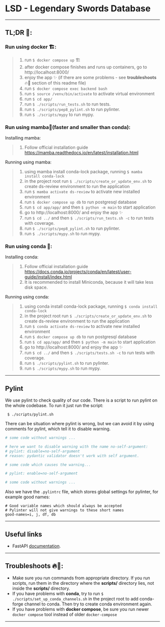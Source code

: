 # LSD - Legendary Swords Database

***

## TL;DR 💨:

### Run using **docker** 🏗:

> 1) run `$ docker compose up` 🏗
> 2) after docker compose finishes and runs up containers, go to http://localhost:8000/
> 3) enjoy the app ✨ (if there are some problems - see **troubleshoots** 🔥🚒 section of this readme file)
> 4) run `$ docker compose exec backend bash`
> 5) run `$ source /venv/bin/activate` to activate virtual environment
> 6) run `$ cd app/`
> 7) run `$ ./scripts/run_tests.sh` to run tests.
> 8) run `$ ./scripts/pep8_pylint.sh` to run pylinter.
> 9) run `$ ./scripts/mypy` to run mypy.

### Run using **mamba**🐍(faster and smaller than conda):

Installing mamba:

> 1) Follow official installation guide  https://mamba.readthedocs.io/en/latest/installation.html

Running using mamba:

> 1) using mamba install conda-lock package, running `$ mamba install conda-lock` 
> 2) in the project root run `$ ./scripts/create_or_update_env.sh` to create ds-review environment to run the
     application
> 3) run `$ mamba activate ds-review` to activate new installed environment
> 4) run `$ docker compose up db` to run postgresql database
> 5) run `$ cd app/app/` and then `$ python -m main` to start application
> 6) go to http://localhost:8000/ and enjoy the app ✨
> 7) run `$ cd ../` and then `$ ./scripts/run_tests.sh -c` to run tests with coverage.
> 8) run `$ ./scripts/pep8_pylint.sh` to run pylinter.
> 9) run `$ ./scripts/mypy.sh` to run mypy.

### Run using **conda** 🐍:

Installing conda:

> 1) Follow official installation guide  https://docs.conda.io/projects/conda/en/latest/user-guide/install/index.html
> 2) It is recommended to install Miniconda, because it will take less disk space.

Running using conda:

> 1) using conda install conda-lock package, running `$ conda install conda-lock` 
> 2) in the project root run `$ ./scripts/create_or_update_env.sh` to create ds-review environment to run the
     application
> 3) run `$ conda activate ds-review` to activate new installed environment
> 4) run `$ docker compose up db` to run postgresql database
> 5) run `$ cd app/app/` and then `$ python -m main` to start application
> 6) go to http://localhost:8000/ and enjoy the app ✨
> 7) run `$ cd ../` and then `$ ./scripts/tests.sh -c` to run tests with coverage.
> 8) run `$ ./scripts/pylint.sh` to run pylinter.
> 9) run `$ ./scripts/mypy.sh` to run mypy.

***

## Pylint

We use pylint to check quality of our code. There is a script to run pylint on the whole codebase.
To run it just run the script:

```shell
 $ ./scripts/pylint.sh
```

There can be situation where pylint is wrong, but we can avoid it by using comments for pylint,
which tell it to disable warning.

```python
# some code without warnings ...

# here we want to disable warning with the name no-self-argument:
# pylint: disable=no-self-argument
# reason: pydantic validator doesn't work with self argument.

# some code which causes the warning...

# pylint: enable=no-self-argument

# some code without warnings ...

```

Also we have the `.pylintrc` file, which stores global settings for pylinter, for example good names:

```
# Good variable names which should always be accepted
# Pylinter will not give warnings to these short names
good-names=i, j, df, db
```

***

## Useful links

- FastAPI [documentation](https://fastapi.tiangolo.com/tutorial/sql-databases/).

***

## Troubleshoots 🔥🚒:

- Make sure you run commands from appropriate directory. If you run scripts, run them in the directory where the
  **scripts/** directory lies, not inside the **scripts/** directory.
- If you have problems with **conda**, try to run `$ ./scripts/set_up_conda_channels.sh` in the project root to add
  conda-forge channel to conda. Then try to create conda environment again.
- If you have problems with **docker compose**, be sure you run newer `docker compose` tool instead of
  older `docker-compose`

***
